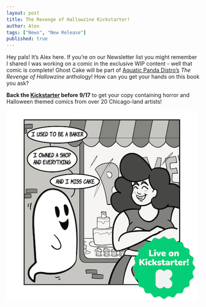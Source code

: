 ```yaml
---
layout: post
title: The Revenge of Hallowzine Kickstarter!
author: Alex
tags: ["News", "New Release"]
published: true
---
```


Hey pals! It’s Alex here. If you’re on our Newsletter list you might remember I shared I was working on a comic in the exclusive WIP content - well that comic is complete! Ghost Cake will be part of [Aquatic Panda Distro’s](https://instagram.com/aquatic_panda_distro) *The Revenge of Hallowzine* anthology! How can you get your hands on this book you ask? 

**Back the [Kickstarter](https://www.kickstarter.com/projects/revengeofhallowzine/the-revenge-of-hallowzine) before 9/17** to get your copy containing horror and Halloween themed comics from over 20 Chicago-land artists!

![digital drawing of a ghost in front of a bakery with a woman standing in front with crossed arms and a big smile. The ghost’s speech bubbles read “I used to be a baker / I owned a shop and everything / and I miss cake” with a “Live on Kickstarter” graphic overlaid](/assets/img/post/2023_8_21_Kickstarter.png)
